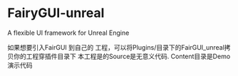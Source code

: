 # FairyGUI-unreal
A flexible UI framework for Unreal Engine

如果想要引入FairGUI 到自己的 工程，可以将Plugins/目录下的FairGUI_unreal拷贝你的工程穿插件目录下
本工程是的Source是无意义代码.
Content目录是Demo演示代码